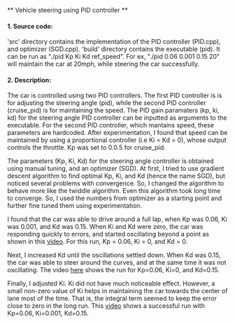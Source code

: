 ** Vehicle steering using PID controller **

#### 1. Source code:
'src' directory contains the implementation of the PID controller
(PID.cpp), and optimizer (SGD.cpp). 'build' directory contains the executable
(pid). It can be run as "./pid Kp Ki Kd ref_speed". For ex, "./pid 0.06
0.001 0.15 20" will maintain the car at 20mph, while steering the car
successfully.

#### 2. Description:
The car is controlled using two PID controllers. The first PID controller is
is for adjusting the steering angle (pid), while the second PID controller
(cruise_pid) is for maintaining the speed. The PID gain paramaters (kp, ki, kd)
for the steering angle PID controller can be inputted as arguments to the
executable. For the second PID controller, which mantains speed, these parameters
are hardcoded. After experimentation, I found that speed can be maintained by
using a proportional controller (i.e Ki = Kd = 0), whose output controls the
throttle. Kp was set to 0.0.5 for cruise_pid.

The parameters (Kp, Ki, Kd) for the steering angle controller is obtained using
manual tuning, and an optimizer (SGD). At first, I tried to use gradient descent
algorithm to find optimal Kp, Ki, and Kd (hence the name SGD), but noticed
several problems with convergence. So, I changed the algorithm to behave more
like the twiddle algorithm. Even this algorithm took long time to converge. So, I
used the numbers from optimizer as a starting point and further fine tuned them
using experimentation.

I found that the car was able to drive around a full lap, when Kp was 0.06,
Ki was 0.001, and Kd was 0.15. When Ki and Kd were zero, the car was responding
quickly to errors, and started oscillating beyond a point as shown in this
[video](./videos/p_only.mp4). For this run, Kp = 0.06, Ki = 0, and Kd = 0.

Next, I increased Kd until the oscillations settled down. When Kd was 0.15, the
car was able to steer around the curves, and at the same time it was not
oscillating. The video [here](./videos/pi_only.mp4) shows the run for Kp=0.06,
Ki=0, and Kd=0.15.

Finally, I adjusted Ki. Ki did not have much noticeable effect. However,
a small non-zero value of Ki helps in maintaining the car towards the center of
lane most of the time. That is, the integral term seemed to keep the error close to
zero in the long run. This [video](./videos/pid.mp4) shows a successful run with
Kp=0.06, Ki=0.001, Kd=0.15.
